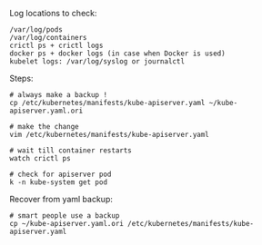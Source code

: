 <p>Log locations to check:</p>

    /var/log/pods
    /var/log/containers
    crictl ps + crictl logs
    docker ps + docker logs (in case when Docker is used)
    kubelet logs: /var/log/syslog or journalctl

<p>Steps:</p>

    # always make a backup !
    cp /etc/kubernetes/manifests/kube-apiserver.yaml ~/kube-apiserver.yaml.ori
    
    # make the change
    vim /etc/kubernetes/manifests/kube-apiserver.yaml
    
    # wait till container restarts
    watch crictl ps
    
    # check for apiserver pod
    k -n kube-system get pod

<p>Recover from yaml backup:</p>

    # smart people use a backup
    cp ~/kube-apiserver.yaml.ori /etc/kubernetes/manifests/kube-apiserver.yaml


